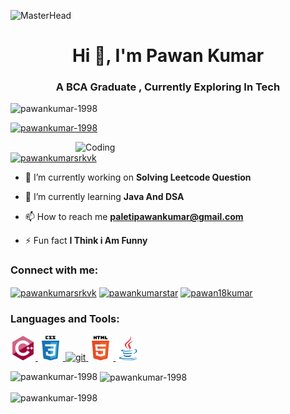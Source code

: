 ![MasterHead](https://indoanalytica.com/static/images/banner-2.gif)
<h1 align="center">Hi 👋, I'm Pawan Kumar</h1>
<h3 align="center">A BCA Graduate , Currently Exploring In Tech</h3>

<p align="left"> <img src="https://komarev.com/ghpvc/?username=pawankumar-1998&label=Profile%20views&color=0e75b6&style=flat" alt="pawankumar-1998" /> </p>

<p align="left"> <a href="https://github.com/ryo-ma/github-profile-trophy"><img src="https://github-profile-trophy.vercel.app/?username=pawankumar-1998" alt="pawankumar-1998" /></a> </p>

<img align="right" alt="Coding" width="400" src="https://c.tenor.com/NOYF3f82b_gAAAAC/programmer.gif">

<p align="left"> <a href="https://twitter.com/pawankumarsrkvk" target="blank"><img src="https://img.shields.io/twitter/follow/pawankumarsrkvk?logo=twitter&style=for-the-badge" alt="pawankumarsrkvk" /></a> </p>

- 🔭 I’m currently working on **Solving Leetcode Question**

- 🌱 I’m currently learning **Java And DSA**

- 📫 How to reach me **paletipawankumar@gmail.com**

- ⚡ Fun fact **I Think i Am Funny**

<h3 align="left">Connect with me:</h3>
<p align="left">
<a href="https://twitter.com/pawankumarsrkvk" target="blank"><img align="center" src="https://raw.githubusercontent.com/rahuldkjain/github-profile-readme-generator/master/src/images/icons/Social/twitter.svg" alt="pawankumarsrkvk" height="30" width="40" /></a>
<a href="https://instagram.com/pawankumarstar" target="blank"><img align="center" src="https://raw.githubusercontent.com/rahuldkjain/github-profile-readme-generator/master/src/images/icons/Social/instagram.svg" alt="pawankumarstar" height="30" width="40" /></a>
<a href="https://www.leetcode.com/pawan18kumar" target="blank"><img align="center" src="https://raw.githubusercontent.com/rahuldkjain/github-profile-readme-generator/master/src/images/icons/Social/leet-code.svg" alt="pawan18kumar" height="30" width="40" /></a>
</p>

<h3 align="left">Languages and Tools:</h3>
<p align="left"> <a href="https://www.w3schools.com/cpp/" target="_blank" rel="noreferrer"> <img src="https://raw.githubusercontent.com/devicons/devicon/master/icons/cplusplus/cplusplus-original.svg" alt="cplusplus" width="40" height="40"/> </a> <a href="https://www.w3schools.com/css/" target="_blank" rel="noreferrer"> <img src="https://raw.githubusercontent.com/devicons/devicon/master/icons/css3/css3-original-wordmark.svg" alt="css3" width="40" height="40"/> </a> <a href="https://git-scm.com/" target="_blank" rel="noreferrer"> <img src="https://www.vectorlogo.zone/logos/git-scm/git-scm-icon.svg" alt="git" width="40" height="40"/> </a> <a href="https://www.w3.org/html/" target="_blank" rel="noreferrer"> <img src="https://raw.githubusercontent.com/devicons/devicon/master/icons/html5/html5-original-wordmark.svg" alt="html5" width="40" height="40"/> </a> <a href="https://www.java.com" target="_blank" rel="noreferrer"> <img src="https://raw.githubusercontent.com/devicons/devicon/master/icons/java/java-original.svg" alt="java" width="40" height="40"/> </a> </p>

<p><img align="left" src="https://github-readme-stats.vercel.app/api/top-langs?username=pawankumar-1998&show_icons=true&locale=en&layout=compact" alt="pawankumar-1998" /></p>

<p>&nbsp;<img align="center" src="https://github-readme-stats.vercel.app/api?username=pawankumar-1998&show_icons=true&locale=en" alt="pawankumar-1998" /></p>

<p><img align="center" src="https://github-readme-streak-stats.herokuapp.com/?user=pawankumar-1998&" alt="pawankumar-1998" /></p>

